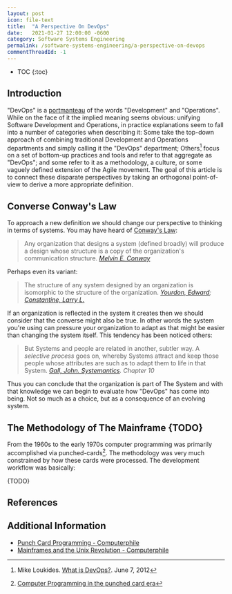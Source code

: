 ```yaml
---
layout: post
icon: file-text
title:  "A Perspective On DevOps"
date:   2021-01-27 12:00:00 -0600
category: Software Systems Engineering
permalink: /software-systems-engineering/a-perspective-on-devops
commentThreadId: -1
---
```


* TOC
{:toc}

## Introduction

"DevOps" is a [portmanteau](https://en.wiktionary.org/wiki/portmanteau_word) of the words "Development" and "Operations".
While on the face of it the implied meaning seems obvious: unifying Software Development and Operations, in practice explanations
seem to fall into a number of categories when describing it: Some take the top-down approach of combining traditional
Development and Operations departments and simply calling it the "DevOps" department; Others[^1] focus on a set of bottom-up practices
and tools and refer to that aggregate as "DevOps"; and some refer to it as a methodology, a culture, or some vaguely defined
extension of the Agile movement. The goal of this article is to connect these disparate perspectives by taking an orthogonal
point-of-view to derive a more appropriate definition.

## Converse Conway's Law

To approach a new definition we should change our perspective to thinking in terms of systems. You may have heard of
[Conway's Law](https://en.wikipedia.org/wiki/Conway%27s_law):

> Any organization that designs a system (defined broadly) will produce a design
> whose structure is a copy of the organization's communication structure.
> <cite><a href="https://en.wikipedia.org/wiki/Melvin_Conway" target="_blank">Melvin E. Conway</a></cite>

Perhaps even its variant:

> The structure of any system designed by an organization is isomorphic to the structure of the organization.
> <cite><a href="https://en.wikipedia.org/wiki/Edward_Yourdon" target="_blank">Yourdon, Edward</a>; <a href="https://en.wikipedia.org/wiki/Larry_Constantine" target="_blank">Constantine, Larry L.</a></cite>

If an organization is reflected in the system it creates then we should consider that the converse might also be true.
In other words the system you're using can pressure your organization to adapt as that might be easier than
changing the system itself. This tendency has been noticed others:

> But Systems and people are related in another, subtler way. A <em>selective process</em> goes on,
> whereby Systems attract and keep those people whose attributes are such as to adapt them to life
> in that System.
> <cite><a href="https://en.wikipedia.org/wiki/Systemantics" target="_blank">Gall, John. Systemantics</a>. Chapter 10</cite>

Thus you can conclude that the organization is part of The System and with that knowledge we can begin to evaluate how
"DevOps" has come into being. Not so much as a choice, but as a consequence of an evolving system.

## The Methodology of The Mainframe {TODO}

From the 1960s to the early 1970s computer programming was primarily accomplished via punched-cards[^2]. The methodology
was very much constrained by how these cards were processed. The development workflow was basically:





{TODO}

## References

[^1]: Mike Loukides. [What is DevOps?](http://radar.oreilly.com/2012/06/what-is-devops.html). June 7, 2012
[^2]: [Computer Programming in the punched card era](https://en.wikipedia.org/wiki/Computer_programming_in_the_punched_card_era)

## Additional Information

* [Punch Card Programming - Computerphile](https://www.youtube.com/watch?t=545&v=KG2M4ttzBnY)
* [Mainframes and the Unix Revolution - Computerphile](https://www.youtube.com/watch?v=-rPPqm44xLs)

<!--
===========================================
===========================================

http://www.columbia.edu/cu/computinghistory/fisk.pdf
http://museum.ipsj.or.jp/en/computer/device/paper/words.html
https://github.com/jasonbellamy/jekyll-mermaid/issues
https://mermaid-js.github.io/mermaid/#/


[^2]: Floris Erich. [DevOps is Simply Interaction Between Development and Operations](https://www.researchgate.net/publication/330477403_DevOps_is_Simply_Interaction_Between_Development_and_Operations_First_International_Workshop_DEVOPS_2018_Chateau_de_Villebrumier_France_March_5-6_2018_Revised_Selected_Papers). January 2019


## Further Reading

## Notes

* Site Reliability Engineering
  * vs devops

* https://sre.google/sre-book/table-of-contents/
* https://www.rackspace.com/blog/quantifying-devops-capability-its-important-to-keep-calms/


ALM Team

## Levels of Organization {TODO}

Software comes in many forms as we know, from throw away command line tasks to monolithic operating systems and beyond.
As these evolve and scale, different aspects begin to develop that each require increasing amounts of energy to maintain.
What these aspects consist of is secondary to the fact that specialized roles also develop to manage them. The development
of software at scale is no longer a challenge of simply organizing code, it also becomes one of organizing roles.

As the number of roles in your organization increase there is a higher-order specialization that becomes apparent. Some
roles deal with the tactical day-to-day execution of tasks, some roles are operational and manage/support the execution
and structuring of these tasks, and some are dedicated to the strategic planning and prioritization of goals. These
specialized roles in the organization can be architected as a vertical abstraction based on where they are interdependent:

<figure>
  <img src="/media-library/software-systems-engineering/levels-of-organization.jpg" alt="Levels of Organization">
  <figcaption>Levels of Organization</figcaption>
</figure>

* Those with a military background or education should recognize these level of organization from their respective educations. Those without are invited to read ...
* The purpose of this organization is optimization of execution towards a particular goal

### Tactics {TODO}

{Where the rubber meets the road...}

### Strategy {TODO}

{TODO}

### Operations {TODO}

{The backbone of the organization}

## Whither DevOps? {TODO}

{you will notice that up to this point I have avoided conflating the term "people" and "roles".}

{incidental and accidental complexities also scale. What becomes apparent rather quickly is that these complexities do not scale at the same rate. Building scale dog house analogy. Analogies are lies that tell the truth} 

{a collection of birds may be called a flock, but a collection of developers is called a merge conflict}

DevOps is often presented as the intersection of QA, Operations, and Development:

<figure>
  <img src="/media-library/software-systems-engineering/devops-intersection.png" alt="DevOps Intersection">
  <figcaption>DevOps Venn Diagram</figcaption>
</figure>

## Conclusion {TODO}

In summary, my perspective is that DevOps should not be treated as merely the Venn-Diagram intersection of QA, Software Development, and Operations.  DevOps should be approached as the Operational layer of Delivery, where the intersections are instead

## Notes {TODO}

* Devops as a methodology
  * publishing multiple changes in a day
  * "The best testing is on production"

* Bertrand Meyer
  * <https://bertrandmeyer.com/2017/12/12/devops-concept-workshop-announcement/>
  * <https://bertrandmeyer.com/2010/10/24/the-cloud-and-its-risks/>
  * <https://bertrandmeyer.com/?s=devops>

* <https://octopus.com/blog/on-the-naming-of-devops-engineers>
* <https://en.wikipedia.org/wiki/Talk:DevOps>

* DevOps as Orchestration? -mlhaufe
* alignment of updates between services and clients that depend on them
* <https://docs.microsoft.com/en-us/azure/devops/learn/>

* Donovan Brown
  * "DevOps is the union of people, process, and products to enable continuous delivery of value to our end users."

* Features
  * Security
    * SSL (Mozilla Observatory)
  * Hosting
  * Continuous Integration
    * Unit Testing
      * <https://www.c-sharpcorner.com/article/selenium-automation-test-cases-for-the-net-web-application/>
    * Screaming Frog
  * Continuous Delivery
    * <https://docs.microsoft.com/en-us/iis/install/installing-publishing-technologies/installing-and-configuring-web-deploy-on-iis-80-or-later>
  * Monitoring
    * Availability Testing (Application Insights)
    * Analytics
    * Security
  * Maintenance
    * DB backups
* Continuous Deployment

* What gets released together gets versioned together
* Infrastructure as Code

* From the HDI meetup:
  * "AntiFragility"

* Cost Accounting
* Inventorying resources (including people) to see how much they cost
* Alternatively: Activity Accounting
* What are people spending their time doing?

* An entire DevOps ecosystem to fill in the gaps of language shortcomings?
* <http://www.clausewitz.com/readings/Dunn.htm>

DevOps as a culture is insufficient
    think of conway's law and the reverse conway's law.
    A change of organization leading to a change in implementation.
  Can there be a culture with 1 person?
-->